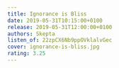 ```yaml
---
title: Ignorance is Bliss
date: 2019-05-31T10:15:00+0100
release: 2019-05-31T12:00:00+0100
authors: Skepta
listen_of: 22zpCX6Nb9ppOVklalvGec
cover: ignorance-is-bliss.jpg
rating: 3.25
---
```

